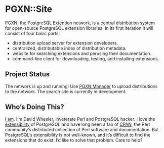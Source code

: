 PGXN::Site
==========

[PGXN](http://www.pgxn.org/), the PostgreSQL Extention network, is a central
distribution system for open-source PostgreSQL extension libraries. In its
first iteration it will consist of four basic parts:

* distribution upload server for extension developers.
* centralized, distributable index of distribution metadata.
* website for searching extensions and perusing their documentation.
* command-line client for downloading, testing, and installing extensions.

Project Status
--------------

The network is up and running! Use [PGXN Manager](http://manager.pgxn.org)
to upload distributions to the network. The search site is currently
in development.

Who’s Doing This?
-----------------

[I am](http://justatheory.com/ "Just a Theory"). I’m David Wheeler, inveterate
Perl and PostgreSQL hacker. I love the
[extensibility](http://www.postgresql.org/docs/current/static/extend.html) of
PostgreSQL and have long been a fan of [CPAN](http://www.cpan.org/), the Perl
community’s distributed collection of Perl software and documentation. But
PostgreSQL’s extensibility is not well-known, and it’s difficult to find the
extensions that do exist. I’d like to solve that problem. Care to help?

